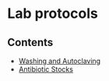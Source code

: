 # Lab protocols

## Contents

- [Washing and Autoclaving](./washing-and-autoclaving.md)
- [Antibiotic Stocks](./antibiotic-stocks.md) 
